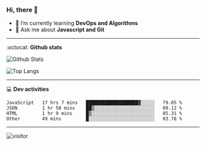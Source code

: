 <h3 align="">Hi, there 👋</h3>

- 🌱 I’m currently learning **DevOps and Algorithms**
- 💬 Ask me about **Javascript and Git**

-------

:octocat: **Github stats**

![Github Stats](https://github-readme-stats.vercel.app/api?username=hoyangtsai&count_private=true&show_icons=true&theme=blueberry)

![Top Langs](https://github-readme-stats.vercel.app/api/top-langs/?username=hoyangtsai&theme=blueberry&layout=compact&langs_count=8)

-------

:computer: **Dev activities**
<!--START_SECTION:waka-->

```text
JavaScript   17 hrs 7 mins   ███████████████████▓░░░░░   79.05 %
JSON         1 hr 58 mins    ██▒░░░░░░░░░░░░░░░░░░░░░░   09.12 %
HTML         1 hr 9 mins     █▒░░░░░░░░░░░░░░░░░░░░░░░   05.31 %
Other        49 mins         █░░░░░░░░░░░░░░░░░░░░░░░░   03.78 %
```

<!--END_SECTION:waka-->

-------

<img src="https://visitor-badge.laobi.icu/badge?page_id=hoyangtsai/hoyangtsai" alt="visitor"/>
<!--  ![visitors](https://visitor-badge.glitch.me/badge?page_id=hoyangtsai/hoyangtsai) -->
